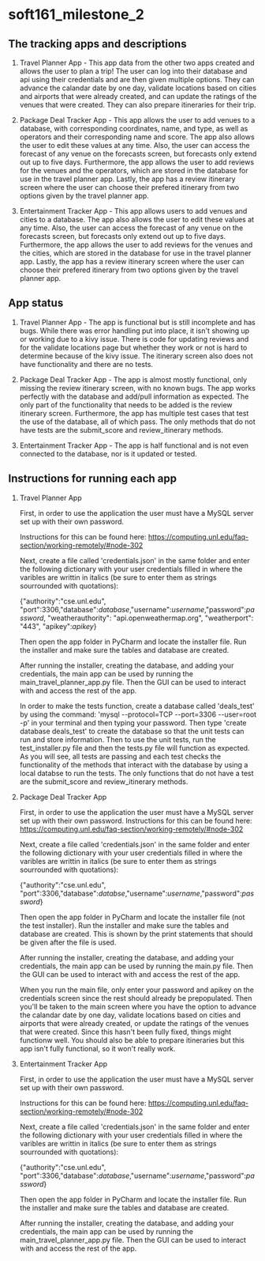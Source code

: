 # soft161_milestone_2



## The tracking apps and descriptions

1. Travel Planner App - This app data from the other two apps created and allows the user to plan a trip! The user can log into their database and api using their credentials and are then given multiple options. They can advance the calandar date by one day, validate locations based on cities and airports that were already created, and can update the ratings of the venues that were created. They can also prepare itineraries for their trip.

2. Package Deal Tracker App - This app allows the user to add venues to a database, with corresponding coordinates, name, and type, as well as operators and their corresponding name and score. The app also allows the user to edit these values at any time. Also, the user can access the forecast of any venue on the forecasts screen, but forecasts only extend out up to five days. Furthermore, the app allows the user to add reviews for the venues and the operators, which are stored in the database for use in the travel planner app. Lastly, the app has a review itinerary screen where the user can choose their prefered itinerary from two options given by the travel planner app.

3. Entertainment Tracker App - This app allows users to add venues and cities to a database. The app also allows the user to edit these values at any time. Also, the user can access the forecast of any venue on the forecasts screen, but forecasts only extend out up to five days. Furthermore, the app allows the user to add reviews for the venues and the cities, which are stored in the database for use in the travel planner app. Lastly, the app has a review itinerary screen where the user can choose their prefered itinerary from two options given by the travel planner app.

## App status

1. Travel Planner App - The app is functional but is still incomplete and has bugs. While there was error handling put into place, it isn't showing up or working due to a kivy issue. There is code for updating reviews and for the validate locations page but whether they work or not is hard to determine because of the kivy issue. The itinerary screen also does not have functionality and there are no tests.

2. Package Deal Tracker App - The app is almost mostly functional, only missing the review itinerary screen, with no known bugs. The app works perfectly with the database and add/pull information as expected. The only part of the functionality that needs to be added is the review itinerary screen. Furthermore, the app has multiple test cases that test the use of the database, all of which pass. The only methods that do not have tests are the submit_score and review_itinerary methods. 

3. Entertainment Tracker App - The app is half functional and is not even connected to the database, nor is it updated or tested.

## Instructions for running each app

1. Travel Planner App


    First, in order to use the application the user must have a MySQL server set up with their own password.

    Instructions for this can be found here: https://computing.unl.edu/faq-section/working-remotely/#node-302

    Next, create a file called 'credentials.json' in the same folder and enter the following dictionary with your 
    user credentials filled in where the varibles are writtin in italics (be sure to enter them as strings 
    sourrounded with quotations): 

    {"authority":"cse.unl.edu", "port":3306,"database":*database*,"username":*username*,"password":*password*, "weatherauthority": "api.openweathermap.org", "weatherport": "443", "apikey":*apikey*}

    Then open the app folder in PyCharm and locate the installer file. Run 
    the installer and make sure the tables and database are created. 
    
    After running the installer, creating the database, and adding your credentials, the main app can be used by running the main_travel_planner_app.py file. Then the GUI can be used to interact with and access the rest of the app. 

    In order to make the tests function, create a database called 'deals_test' by using the command: 'mysql 
    --protocol=TCP --port=3306 --user=root -p' in your terminal and then typing your password. Then type 'create
    database deals_test' to create the database so that the unit tests can run and store information.
    Then to use the unit tests, run the test_installer.py file and then the tests.py file will function as 
    expected. As you will see, all tests are passing and each test checks the functionality of the methods that 
    interact with the database by using a local databse to run the tests. The only functions that do not have a test
    are the submit_score and review_itinerary methods.

2. Package Deal Tracker App

    First, in order to use the application the user must have a MySQL server set up with their own password.
    Instructions for this can be found here: https://computing.unl.edu/faq-section/working-remotely/#node-302

    Next, create a file called 'credentials.json' in the same folder and enter the following dictionary with your user credentials filled in where the varibles are writtin in italics (be sure to enter them as strings sourrounded with quotations): 

    {"authority":"cse.unl.edu", "port":3306,"database":*databse*,"username":*username*,"password":*password*}

    Then open the app folder in PyCharm and locate the installer file (not the test installer). Run the installer and make sure the tables and database are created. This is shown by the print statements that should be given after the file is used. 
    
    After running the installer, creating the database, and adding your credentials, the main app can be used by running the main.py file. Then the GUI can be used to interact with and access the rest of the app. 

    When you run the main file, only enter your password and apikey on the credentials screen since the rest should already be prepopulated. Then you'll be taken to the main screen where you have the option to advance the calandar date by one day, validate locations based on cities and airports that were already created, or update the ratings of the venues that were created. Since this hasn't been fully fixed, things might functionw well. You should also be able to prepare itineraries but this app isn't fully functional, so it won't really work.

3. Entertainment Tracker App

    First, in order to use the application the user must have a MySQL server set up with their own password.

    Instructions for this can be found here: https://computing.unl.edu/faq-section/working-remotely/#node-302

    Next, create a file called 'credentials.json' in the same folder and enter the following dictionary with your user credentials filled in where the varibles are writtin in italics (be sure to enter them as strings sourrounded with quotations): 

    {"authority":"cse.unl.edu", "port":3306,"database":*database*,"username":*username*,"password":*password*}

    Then open the app folder in PyCharm and locate the installer file. Run the installer and make sure the tables and database are created. 
    
    After running the installer, creating the database, and adding your credentials, the main app can be used by running the main_travel_planner_app.py file. Then the GUI can be used to interact with and access the rest of the app.

